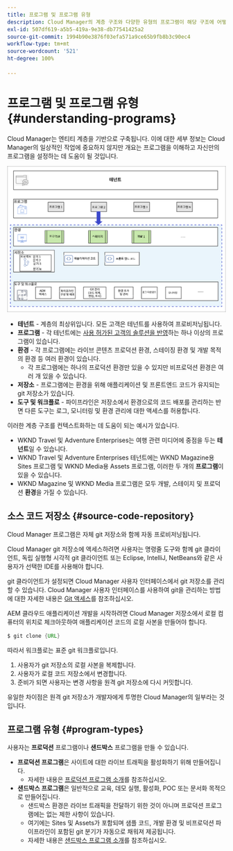 ```yaml
---
title: 프로그램 및 프로그램 유형
description: Cloud Manager의 계층 구조와 다양한 유형의 프로그램이 해당 구조에 어떻게 적합하고 어떻게 다른지 알아봅니다.
exl-id: 507df619-a5b5-419a-9e38-db77541425a2
source-git-commit: 1994b90e3876f03efa571a9ce65b9fb8b3c90ec4
workflow-type: tm+mt
source-wordcount: '521'
ht-degree: 100%

---
```



# 프로그램 및 프로그램 유형 {#understanding-programs}

Cloud Manager는 엔티티 계층을 기반으로 구축됩니다. 이에 대한 세부 정보는 Cloud Manager의 일상적인 작업에 중요하지 않지만 개요는 프로그램을 이해하고 자신만의 프로그램을 설정하는 데 도움이 될 것입니다.

![Cloud Manager 계층](assets/program-types1.png)

* **테넌트** - 계층의 최상위입니다. 모든 고객은 테넌트를 사용하여 프로비저닝됩니다.
* **프로그램** - 각 테넌트에는 [사용 허가된 고객의 솔루션을 반영](introduction-production-programs.md)하는 하나 이상의 프로그램이 있습니다.
* **환경** - 각 프로그램에는 라이브 콘텐츠 프로덕션 환경, 스테이징 환경 및 개발 목적의 환경 등 여러 환경이 있습니다.
   * 각 프로그램에는 하나의 프로덕션 환경만 있을 수 있지만 비프로덕션 환경은 여러 개 있을 수 있습니다.
* **저장소** - 프로그램에는 환경을 위해 애플리케이션 및 프론트엔드 코드가 유지되는 git 저장소가 있습니다.
* **도구 및 워크플로** - 파이프라인은 저장소에서 환경으로의 코드 배포를 관리하는 반면 다른 도구는 로그, 모니터링 및 환경 관리에 대한 액세스를 허용합니다.

이러한 계층 구조를 컨텍스트화하는 데 도움이 되는 예시가 있습니다.

* WKND Travel 및 Adventure Enterprises는 여행 관련 미디어에 중점을 두는 **테넌트**&#x200B;일 수 있습니다.
* WKND Travel 및 Adventure Enterprises 테넌트에는 WKND Magazine용 Sites 프로그램 및 WKND Media용 Assets 프로그램, 이러한 두 개의 **프로그램**&#x200B;이 있을 수 있습니다.
* WKND Magazine 및 WKND Media 프로그램은 모두 개발, 스테이지 및 프로덕션 **환경**&#x200B;을 가질 수 있습니다.

## 소스 코드 저장소 {#source-code-repository}

Cloud Manager 프로그램은 자체 git 저장소와 함께 자동 프로비저닝됩니다.

Cloud Manager git 저장소에 액세스하려면 사용자는 명령줄 도구와 함께 git 클라이언트, 독립 실행형 시각적 git 클라이언트 또는 Eclipse, IntelliJ, NetBeans와 같은 사용자가 선택한 IDE를 사용해야 합니다.

git 클라이언트가 설정되면 Cloud Manager 사용자 인터페이스에서 git 저장소를 관리할 수 있습니다. Cloud Manager 사용자 인터페이스를 사용하여 git을 관리하는 방법에 대한 자세한 내용은 [Git 액세스](/help/implementing/cloud-manager/managing-code/accessing-repos.md)를 참조하십시오.

AEM 클라우드 애플리케이션 개발을 시작하려면 Cloud Manager 저장소에서 로컬 컴퓨터의 위치로 체크아웃하여 애플리케이션 코드의 로컬 사본을 만들어야 합니다.

```java
$ git clone {URL}
```

따라서 워크플로는 표준 git 워크플로입니다.

1. 사용자가 git 저장소의 로컬 사본을 복제합니다.
1. 사용자가 로컬 코드 저장소에서 변경합니다.
1. 준비가 되면 사용자는 변경 사항을 원격 git 저장소에 다시 커밋합니다.

유일한 차이점은 원격 git 저장소가 개발자에게 투명한 Cloud Manager의 일부라는 것입니다.

## 프로그램 유형 {#program-types}

사용자는 **프로덕션** 프로그램이나 **샌드박스** 프로그램을 만들 수 있습니다.

* **프로덕션 프로그램**&#x200B;은 사이트에 대한 라이브 트래픽을 활성화하기 위해 만들어집니다.
   * 자세한 내용은 [프로덕션 프로그램 소개](/help/implementing/cloud-manager/getting-access-to-aem-in-cloud/introduction-production-programs.md)를 참조하십시오.
* **샌드박스 프로그램**&#x200B;은 일반적으로 교육, 데모 실행, 활성화, POC 또는 문서화 목적으로 만들어집니다.
   * 샌드박스 환경은 라이브 트래픽을 전달하기 위한 것이 아니며 프로덕션 프로그램에는 없는 제한 사항이 있습니다.
   * 여기에는 Sites 및 Assets가 포함되며 샘플 코드, 개발 환경 및 비프로덕션 파이프라인이 포함된 git 분기가 자동으로 채워져 제공됩니다.
   * 자세한 내용은 [샌드박스 프로그램 소개](/help/implementing/cloud-manager/getting-access-to-aem-in-cloud/introduction-sandbox-programs.md)를 참조하십시오.
